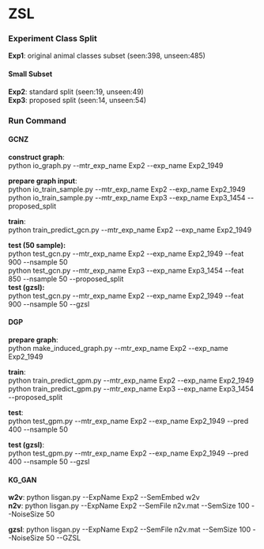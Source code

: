 # ZSL

### Experiment Class Split 
**Exp1**: original animal classes subset (seen:398, unseen:485)

#### Small Subset
**Exp2**: standard split (seen:19, unseen:49)  
**Exp3**: proposed split (seen:14, unseen:54)


### Run Command

#### GCNZ

**construct graph**:  
python io_graph.py --mtr_exp_name Exp2 --exp_name Exp2_1949  

**prepare graph input**:  
python io_train_sample.py --mtr_exp_name Exp2 --exp_name Exp2_1949  
python io_train_sample.py --mtr_exp_name Exp3 --exp_name Exp3_1454 --proposed_split

**train**:  
python train_predict_gcn.py --mtr_exp_name Exp2 --exp_name Exp2_1949  

**test (50 sample):**  
python test_gcn.py --mtr_exp_name Exp2 --exp_name Exp2_1949 --feat 900 --nsample 50  
python test_gcn.py --mtr_exp_name Exp3 --exp_name Exp3_1454 --feat 850 --nsample 50 --proposed_split  
**test (gzsl):**  
python test_gcn.py --mtr_exp_name Exp2 --exp_name Exp2_1949 --feat 900 --nsample 50 --gzsl

#### DGP
**prepare graph**:  
python make_induced_graph.py --mtr_exp_name Exp2 --exp_name Exp2_1949

**train**:  
python train_predict_gpm.py --mtr_exp_name Exp2 --exp_name Exp2_1949  
python train_predict_gpm.py --mtr_exp_name Exp3 --exp_name Exp3_1454 --proposed_split

**test**:  
python test_gpm.py --mtr_exp_name Exp2 --exp_name Exp2_1949 --pred 400 --nsample 50

**test (gzsl)**:  
python test_gpm.py --mtr_exp_name Exp2 --exp_name Exp2_1949 --pred 400 --nsample 50 --gzsl


#### KG_GAN  
**w2v**: python lisgan.py --ExpName Exp2 --SemEmbed w2v  
**n2v**: python lisgan.py --ExpName Exp2 --SemFile n2v.mat --SemSize 100 --NoiseSize 50  

**gzsl**: python lisgan.py --ExpName Exp2 --SemFile n2v.mat --SemSize 100 --NoiseSize 50 --GZSL
